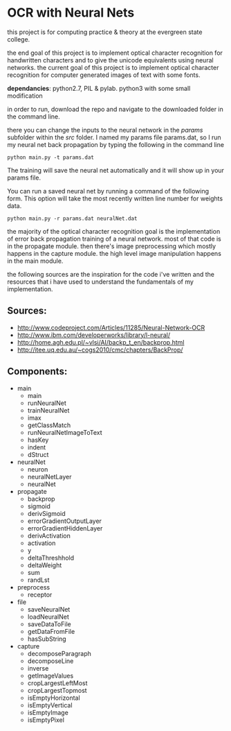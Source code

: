 OCR with Neural Nets
====================

this project is for computing practice & theory at the evergreen state college.

the end goal of this project is to implement optical character recognition for
handwritten characters and to give the unicode equivalents using neural networks.
the current goal of this project is to implement optical character recognition
for computer generated images of text with some fonts.

**dependancies**: python2.7, PIL & pylab. python3 with some small modification

in order to run, download the repo and navigate to the downloaded folder in the command line.

there you can change the inputs to the neural network in the *params* subfolder within the *src* folder. I named
my params file params.dat, so I run my neural net back propagation by typing the following in the command line
```
python main.py -t params.dat
```
The training will save the neural net automatically and it will show up in your params file.

You can run a saved neural net by running a command of the following form. This option will take the most recently written line number for weights data.
```
python main.py -r params.dat neuralNet.dat
```

the majority of the optical character recognition goal is the implementation of
error back propagation training of a neural network. most of that code is in the
propagate module. then there's image preprocessing which mostly happens in the
capture module. the high level image manipulation happens in the main module.

the following sources are the inspiration for the code
i've written and the resources that i have used to understand
the fundamentals of my implementation.

Sources:
--------
   - http://www.codeproject.com/Articles/11285/Neural-Network-OCR
   - http://www.ibm.com/developerworks/library/l-neural/
   - http://home.agh.edu.pl/~vlsi/AI/backp_t_en/backprop.html
   - http://itee.uq.edu.au/~cogs2010/cmc/chapters/BackProp/

Components:
-----------
* main
  * main
  * runNeuralNet
  * trainNeuralNet
  * imax
  * getClassMatch
  * runNeuralNetImageToText
  * hasKey
  * indent
  * dStruct
* neuralNet
  * neuron
  * neuralNetLayer
  * neuralNet
* propagate
  * backprop
  * sigmoid
  * derivSigmoid
  * errorGradientOutputLayer
  * errorGradientHiddenLayer
  * derivActivation
  * activation
  * y
  * deltaThreshhold
  * deltaWeight
  * sum
  * randLst
* preprocess
  * receptor
* file
  * saveNeuralNet
  * loadNeuralNet
  * saveDataToFile
  * getDataFromFile
  * hasSubString
* capture
  * decomposeParagraph
  * decomposeLine
  * inverse
  * getImageValues
  * cropLargestLeftMost
  * cropLargestTopmost
  * isEmptyHorizontal
  * isEmptyVertical
  * isEmptyImage
  * isEmptyPixel
